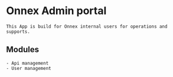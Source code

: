 # Onnex Admin portal

    This App is build for Onnex internal users for operations and supports.

## Modules

    - Api management
    - User management
